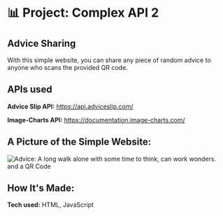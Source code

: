 # 📊 Project: Complex API 2

## Advice Sharing
With this simple website, you can share any piece of random advice to anyone who scans the provided QR code.

## APIs used
**Advice Slip API:** https://api.adviceslip.com/

**Image-Charts API:** https://documentation.image-charts.com/

## A Picture of the Simple Website:
![Advice: A long walk alone with some time to think, can work wonders. and a QR Code](https://user-images.githubusercontent.com/88857875/135666193-2e0e5720-2fa2-4bef-afb9-314bafc22b82.png)

## How It's Made:

**Tech used:** HTML, JavaScript
